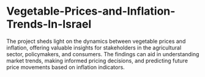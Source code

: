 # Vegetable-Prices-and-Inflation-Trends-In-Israel
The project sheds light on the dynamics between vegetable prices and inflation, offering valuable insights for stakeholders in the agricultural sector, policymakers, and consumers. The findings can aid in understanding market trends, making informed pricing decisions, and predicting future price movements based on inflation indicators.
